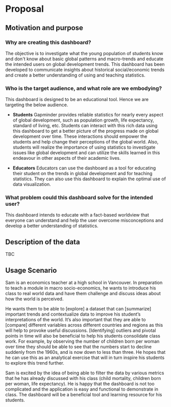 # Proposal

## Motivation and purpose

### Why are creating this dashboard?

The objective is to investigate what the young population of students know and don't know about basic global patterns and macro-trends and educate the intended users on global development trends. This dashboard has been developed to communicate insights about historical social/economic trends and create a better understanding of using and teaching statistics.

### Who is the target audience, and what role are we embodying?

This dashboard is designed to be an educational tool. Hence we are targeting the below audience.

- **Students** 
  Gapminder provides reliable statistics for nearly every aspect of global development, such as population growth, life expectancy, standard of living, etc. Students can interact with this rich data using this dashboard to get a better picture of the progress made on global development over time. These interactions should empower the students and help change their perceptions of the global world. Also, students will realize the importance of using statistics to investigate issues like global development and can utilize the skills learned in this endeavour in other aspects of their academic lives.

- **Educators**
  Educators can use the dashboard as a tool for educating their student on the trends in global development and for teaching statistics. They can also use this dashboard to explain the optimal use of data visualization.

### What problem could this dashboard solve for the intended user?

This dashboard intends to educate with a fact-based worldview that everyone can understand and help the user overcome misconceptions and develop a better understanding of statistics.

## Description of the data

TBC

## Usage Scenario

Sam is an economics teacher at a high school in Vancouver. In preparation to teach a module in macro socio-economics, he wants to introduce his class to real world data and have them challenge and discuss ideas about how the world is perceived.

He wants them to be able to [explore] a dataset that can [summarize] important trends and contextualize data to improve his student’s interpretations of the world. It’s also important that they are able to [compare] different variables across different countries and regions as this will help to provoke useful discussions. [Identifying] outliers and pivotal points in time will also be beneficial to help his students consolidate class work. For example, by observing the number of children born per woman over time they should be able to see that the numbers start to decline suddenly from the 1960s, and is now down to less than three. He hopes that he can use this as an analytical exercise that will in turn inspire his students to explore this trend further.

Sam is excited by the idea of being able to filter the data by various metrics that he has already discussed with his class (child mortality, children born per woman, life expectancy). He is happy that the dashboard is not too complicated and the application is easy and functional to demonstrate in class. The dashboard will be a beneficial tool and learning resource for his students.
